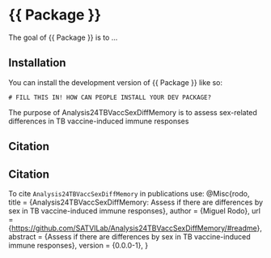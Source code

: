 <!-- README.md is generated from README.Rmd. Please edit that file -->

# {{ Package }}

<!-- badges: start -->
<!-- badges: end -->

The goal of {{ Package }} is to …

## Installation

You can install the development version of {{ Package }} like so:

    # FILL THIS IN! HOW CAN PEOPLE INSTALL YOUR DEV PACKAGE?

The purpose of Analysis24TBVaccSexDiffMemory is to assess sex-related
differences in TB vaccine-induced immune responses

## Citation

## Citation

To cite `Analysis24TBVaccSexDiffMemory` in publications use: @Misc{rodo,
title = {Analysis24TBVaccSexDiffMemory: Assess if there are differences
by sex in TB vaccine-induced immune responses}, author = {Miguel Rodo},
url =
{<https://github.com/SATVILab/Analysis24TBVaccSexDiffMemory/#readme>},
abstract = {Assess if there are differences by sex in TB vaccine-induced
immune responses}, version = {0.0.0-1}, }
